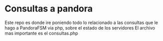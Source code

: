# Consultas a pandora

Este repo es donde ire poniendo todo lo relacionado a las consultas que le hago a PandoraFSM via php, sobre el estado de los servidores
El archivo mas importante es el consultas.php 



